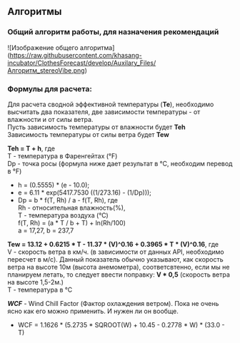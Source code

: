 ## Алгоритмы

### Общий алгоритм работы, для назначения рекомендаций
![Изображение общего алгоритма]
(https://raw.githubusercontent.com/khasang-incubator/ClothesForecast/develop/Auxilary_Files/Алгоритм_stereoVibe.png)

### Формулы для расчета:
Для расчета сводной эффективной температуры (**Те**), необходимо высчитать два показателя, две зависимости температуры - от влажности и от силы ветра. <br>
Пусть зависимость температуры от влажности будет **Теh** <br>
Зависимость температуры от силы ветра будет **Tew** <br>

**Teh = T + h**, где <br>
T - температура в Фаренгейтах (°F) <br>
Dp - точка росы (формула ниже дает результат в °С, необходим перевод в °F) <br>
* h = (0.5555) * (e - 10.0);
* e = 6.11 * exp(5417.7530  ((1/273.16) - (1/Dp)));
* Dp = b * f(T, Rh) / a - f(T, Rh), где <br>
  Rh - относительная влажность(%), <br>
  Т - температура воздуха (°С) <br>
  f(T, Rh) = (a * T / b + T) + ln(Rh/100) <br>
  a = 17,27, b = 237,7<br>

**Tew = 13.12 + 0.6215 * T - 11.37 * (V)^0.16 + 0.3965 * T * (V)^0.16**, где <br>
V - скорость ветра в км/ч. (в зависимости от данных API, необходимо пересчет в м/с). Данный показатель обычно указывают, как скорость ветра на высоте 10м (высота анемометра), соответсвтенно, если мы не планируем летать, то следует ввести поправку: **V * 0,5** (скорость ветра на высоте 1,5-2м.) <br>
T - температура в °С <br>

***WCF*** - Wind Chill Factor (Фактор охлаждения ветром). Пока не очень ясно как его можно применить. И нужен ли он вообще.
* WCF = 1.1626 * (5.2735 * SQROOT(W) + 10.45 - 0.2778 * W) * (33.0 - T)
